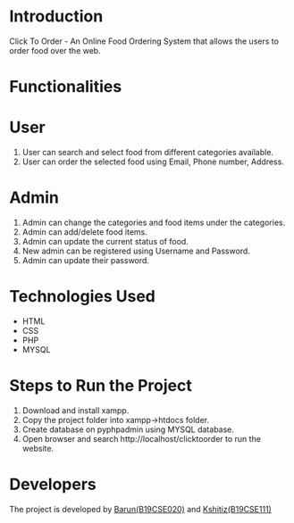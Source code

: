 # Introduction
Click To Order - An Online Food Ordering System that allows the users to order food over the web.

# Functionalities

# User 
 1. User can search and select food from different categories available.
 2. User can order the selected food using Email, Phone number, Address.
 
 # Admin
 1. Admin can change the categories and food items under the categories.
 2. Admin can add/delete food items.
 3. Admin can update the current status of food. 
 4. New admin can be registered using Username and Password.
 5. Admin can update their password.


# Technologies Used 
- HTML
- CSS
- PHP
- MYSQL

# Steps to Run the Project
1. Download and install xampp.
2. Copy the project folder into xampp->htdocs folder.
3. Create database on pyphpadmin using MYSQL database.
4. Open browser and search http://localhost/clicktoorder to run the website.

# Developers 
The project is developed by [Barun(B19CSE020)](https://github.com/Barun-S) and [Kshitiz(B19CSE111)](https://github.com/kshitiz-1225)


